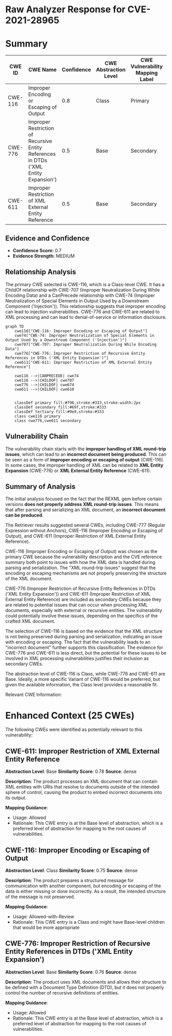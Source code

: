 # Raw Analyzer Response for CVE-2021-28965

# Summary
| CWE ID | CWE Name | Confidence | CWE Abstraction Level | CWE Vulnerability Mapping Label | CWE-Vulnerability Mapping Notes |
|---|---|---|---|---|---|
| CWE-116 | Improper Encoding or Escaping of Output | 0.8 | Class | Primary | Allowed-with-Review |
| CWE-776 | Improper Restriction of Recursive Entity References in DTDs ('XML Entity Expansion') | 0.5 | Base | Secondary | Allowed |
| CWE-611 | Improper Restriction of XML External Entity Reference | 0.5 | Base | Secondary | Allowed |

## Evidence and Confidence

*   **Confidence Score:** 0.7
*   **Evidence Strength:** MEDIUM

## Relationship Analysis
The primary CWE selected is CWE-116, which is a Class-level CWE. It has a ChildOf relationship with CWE-707 (Improper Neutralization During While Encoding Data) and a CanPrecede relationship with CWE-74 (Improper Neutralization of Special Elements in Output Used by a Downstream Component ('Injection')). This relationship suggests that improper encoding can lead to injection vulnerabilities.
CWE-776 and CWE-611 are related to XML processing and can lead to denial-of-service or information disclosure.

```mermaid
graph TD
    cwe116["CWE-116: Improper Encoding or Escaping of Output"]
    cwe74["CWE-74: Improper Neutralization of Special Elements in Output Used by a Downstream Component ('Injection')"]
    cwe707["CWE-707: Improper Neutralization During While Encoding Data"]
    cwe776["CWE-776: Improper Restriction of Recursive Entity References in DTDs ('XML Entity Expansion')"]
    cwe611["CWE-611: Improper Restriction of XML External Entity Reference"]
    
    cwe116 -->|CANPRECEDE| cwe74
    cwe116 -->|CHILDOF| cwe707
    cwe776 -->|CHILDOF| cwe674
    cwe611 -->|CHILDOF| cwe610
    

    classDef primary fill:#f96,stroke:#333,stroke-width:2px
    classDef secondary fill:#69f,stroke:#333
    classDef tertiary fill:#9e9,stroke:#333
    class cwe116 primary
    class cwe776,cwe611 secondary
```

## Vulnerability Chain
The vulnerability chain starts with the **improper handling of XML round-trip issues**, which can lead to an **incorrect document being produced**. This can be seen as a form of **improper encoding or escaping of output** (CWE-116). In some cases, the improper handling of XML can be related to **XML Entity Expansion** (CWE-776) or **XML External Entity Reference** (CWE-611).

## Summary of Analysis
The initial analysis focused on the fact that the REXML gem before certain versions **does not properly address XML round-trip issues**. This means that after parsing and serializing an XML document, an **incorrect document can be produced**.

The Retriever results suggested several CWEs, including CWE-777 (Regular Expression without Anchors), CWE-116 (Improper Encoding or Escaping of Output), and CWE-611 (Improper Restriction of XML External Entity Reference).

CWE-116 (Improper Encoding or Escaping of Output) was chosen as the primary CWE because the vulnerability description and the CVE reference summary both point to issues with how the XML data is handled during parsing and serialization. The "XML round-trip issues" suggest that the encoding or escaping mechanisms are not properly preserving the structure of the XML document.

CWE-776 (Improper Restriction of Recursive Entity References in DTDs ('XML Entity Expansion')) and CWE-611 (Improper Restriction of XML External Entity Reference) are included as secondary CWEs because they are related to potential issues that can occur when processing XML documents, especially with external or recursive entities. The vulnerability could potentially involve these issues, depending on the specifics of the crafted XML document.

The selection of CWE-116 is based on the evidence that the XML structure is not being preserved during parsing and serialization, indicating an issue with encoding or escaping. The fact that the vulnerability leads to an "incorrect document" further supports this classification. The evidence for CWE-776 and CWE-611 is less direct, but the potential for these issues to be involved in XML processing vulnerabilities justifies their inclusion as secondary CWEs.

The abstraction level of CWE-116 is Class, while CWE-776 and CWE-611 are Base. Ideally, a more specific Variant of CWE-116 would be preferred, but given the available information, the Class level provides a reasonable fit.

Relevant CWE Information:

# Enhanced Context (25 CWEs)
The following CWEs were identified as potentially relevant to this vulnerability:

## CWE-611: Improper Restriction of XML External Entity Reference
**Abstraction Level**: Base
**Similarity Score**: 0.78
**Source**: dense

**Description**:
The product processes an XML document that can contain XML entities with URIs that resolve to documents outside of the intended sphere of control, causing the product to embed incorrect documents into its output.

**Mapping Guidance**:
- Usage: Allowed
- Rationale: This CWE entry is at the Base level of abstraction, which is a preferred level of abstraction for mapping to the root causes of vulnerabilities.

## CWE-116: Improper Encoding or Escaping of Output
**Abstraction Level**: Class
**Similarity Score**: 0.75
**Source**: dense

**Description**:
The product prepares a structured message for communication with another component, but encoding or escaping of the data is either missing or done incorrectly. As a result, the intended structure of the message is not preserved.

**Mapping Guidance**:
- Usage: Allowed-with-Review
- Rationale: This CWE entry is a Class and might have Base-level children that would be more appropriate

## CWE-776: Improper Restriction of Recursive Entity References in DTDs ('XML Entity Expansion')
**Abstraction Level**: Base
**Similarity Score**: 0.76
**Source**: dense

**Description**:
The product uses XML documents and allows their structure to be defined with a Document Type Definition (DTD), but it does not properly control the number of recursive definitions of entities.

**Mapping Guidance**:
- Usage: Allowed
- Rationale: This CWE entry is at the Base level of abstraction, which is a preferred level of abstraction for mapping to the root causes of vulnerabilities.